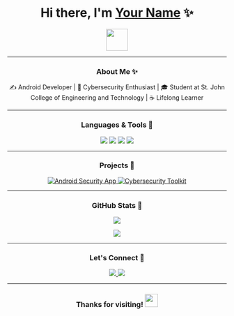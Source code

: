 
<h1 align="center">Hi there, I'm <a href="https://github.com/yourusername" target="_blank">Your Name</a> ✨</h1>

<p align="center">
  <img src="https://media.giphy.com/media/Q7LHmoFwVP6Yc1swZs/giphy.gif" width="50">
</p>

---

<h3 align="center">About Me ✨</h3>
<p align="center">
✍ Android Developer | 🔐 Cybersecurity Enthusiast | 🎓 Student at St. John College of Engineering and Technology | ☕ Lifelong Learner
</p>

---

<h3 align="center">Languages & Tools 🔧</h3>
<p align="center">
  <img src="https://img.shields.io/badge/Code-Kotlin-informational?style=flat&logo=kotlin&color=7F52FF" />
  <img src="https://img.shields.io/badge/Code-Java-informational?style=flat&logo=java&color=007396" />
  <img src="https://img.shields.io/badge/Tools-Android_Studio-informational?style=flat&logo=android-studio&color=3DDC84" />
  <img src="https://img.shields.io/badge/Tools-Burp_Suite-informational?style=flat&logo=burp-suite&color=FF7139" />
</p>

---

<h3 align="center">Projects 🚀</h3>
<p align="center">
  <a href="https://github.com/yourusername/android-security-app">
    <img src="https://img.shields.io/badge/-Android_Security_App-blue" alt="Android Security App">
  </a>
  <a href="https://github.com/yourusername/cybersecurity-toolkit">
    <img src="https://img.shields.io/badge/-Cybersecurity_Toolkit-green" alt="Cybersecurity Toolkit">
  </a>
</p>

---

<h3 align="center">GitHub Stats 🌟</h3>
<p align="center">
  <img src="https://github-readme-stats.vercel.app/api?username=yourusername&show_icons=true&theme=radical" />
</p>
<p align="center">
  <img src="https://github-readme-streak-stats.herokuapp.com/?user=yourusername&theme=radical" />
</p>

---

<h3 align="center">Let's Connect 🙏</h3>
<p align="center">
  <a href="https://www.linkedin.com/in/yourlinkedin">
    <img src="https://img.shields.io/badge/-LinkedIn-blue?style=flat&logo=linkedin" />
  </a>
  <a href="mailto:your.email@example.com">
    <img src="https://img.shields.io/badge/-Email-c14438?style=flat&logo=gmail&logoColor=white" />
  </a>
</p>

---

<h3 align="center">Thanks for visiting! <img src="https://media.giphy.com/media/hvRJCLFzcasrR4ia7z/giphy.gif" width="30" /></h3>

